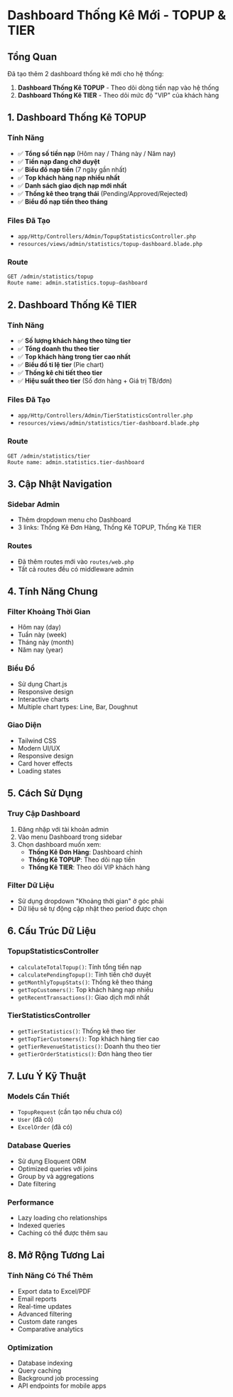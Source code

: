 # Dashboard Thống Kê Mới - TOPUP & TIER

## Tổng Quan

Đã tạo thêm 2 dashboard thống kê mới cho hệ thống:

1. **Dashboard Thống Kê TOPUP** - Theo dõi dòng tiền nạp vào hệ thống
2. **Dashboard Thống Kê TIER** - Theo dõi mức độ "VIP" của khách hàng

## 1. Dashboard Thống Kê TOPUP

### Tính Năng

-   ✅ **Tổng số tiền nạp** (Hôm nay / Tháng này / Năm nay)
-   ✅ **Tiền nạp đang chờ duyệt**
-   ✅ **Biểu đồ nạp tiền** (7 ngày gần nhất)
-   ✅ **Top khách hàng nạp nhiều nhất**
-   ✅ **Danh sách giao dịch nạp mới nhất**
-   ✅ **Thống kê theo trạng thái** (Pending/Approved/Rejected)
-   ✅ **Biểu đồ nạp tiền theo tháng**

### Files Đã Tạo

-   `app/Http/Controllers/Admin/TopupStatisticsController.php`
-   `resources/views/admin/statistics/topup-dashboard.blade.php`

### Route

```
GET /admin/statistics/topup
Route name: admin.statistics.topup-dashboard
```

## 2. Dashboard Thống Kê TIER

### Tính Năng

-   ✅ **Số lượng khách hàng theo từng tier**
-   ✅ **Tổng doanh thu theo tier**
-   ✅ **Top khách hàng trong tier cao nhất**
-   ✅ **Biểu đồ tỉ lệ tier** (Pie chart)
-   ✅ **Thống kê chi tiết theo tier**
-   ✅ **Hiệu suất theo tier** (Số đơn hàng + Giá trị TB/đơn)

### Files Đã Tạo

-   `app/Http/Controllers/Admin/TierStatisticsController.php`
-   `resources/views/admin/statistics/tier-dashboard.blade.php`

### Route

```
GET /admin/statistics/tier
Route name: admin.statistics.tier-dashboard
```

## 3. Cập Nhật Navigation

### Sidebar Admin

-   Thêm dropdown menu cho Dashboard
-   3 links: Thống Kê Đơn Hàng, Thống Kê TOPUP, Thống Kê TIER

### Routes

-   Đã thêm routes mới vào `routes/web.php`
-   Tất cả routes đều có middleware admin

## 4. Tính Năng Chung

### Filter Khoảng Thời Gian

-   Hôm nay (day)
-   Tuần này (week)
-   Tháng này (month)
-   Năm nay (year)

### Biểu Đồ

-   Sử dụng Chart.js
-   Responsive design
-   Interactive charts
-   Multiple chart types: Line, Bar, Doughnut

### Giao Diện

-   Tailwind CSS
-   Modern UI/UX
-   Responsive design
-   Card hover effects
-   Loading states

## 5. Cách Sử Dụng

### Truy Cập Dashboard

1. Đăng nhập với tài khoản admin
2. Vào menu Dashboard trong sidebar
3. Chọn dashboard muốn xem:
    - **Thống Kê Đơn Hàng**: Dashboard chính
    - **Thống Kê TOPUP**: Theo dõi nạp tiền
    - **Thống Kê TIER**: Theo dõi VIP khách hàng

### Filter Dữ Liệu

-   Sử dụng dropdown "Khoảng thời gian" ở góc phải
-   Dữ liệu sẽ tự động cập nhật theo period được chọn

## 6. Cấu Trúc Dữ Liệu

### TopupStatisticsController

-   `calculateTotalTopup()`: Tính tổng tiền nạp
-   `calculatePendingTopup()`: Tính tiền chờ duyệt
-   `getMonthlyTopupStats()`: Thống kê theo tháng
-   `getTopCustomers()`: Top khách hàng nạp nhiều
-   `getRecentTransactions()`: Giao dịch mới nhất

### TierStatisticsController

-   `getTierStatistics()`: Thống kê theo tier
-   `getTopTierCustomers()`: Top khách hàng tier cao
-   `getTierRevenueStatistics()`: Doanh thu theo tier
-   `getTierOrderStatistics()`: Đơn hàng theo tier

## 7. Lưu Ý Kỹ Thuật

### Models Cần Thiết

-   `TopupRequest` (cần tạo nếu chưa có)
-   `User` (đã có)
-   `ExcelOrder` (đã có)

### Database Queries

-   Sử dụng Eloquent ORM
-   Optimized queries với joins
-   Group by và aggregations
-   Date filtering

### Performance

-   Lazy loading cho relationships
-   Indexed queries
-   Caching có thể được thêm sau

## 8. Mở Rộng Tương Lai

### Tính Năng Có Thể Thêm

-   Export data to Excel/PDF
-   Email reports
-   Real-time updates
-   Advanced filtering
-   Custom date ranges
-   Comparative analytics

### Optimization

-   Database indexing
-   Query caching
-   Background job processing
-   API endpoints for mobile apps
